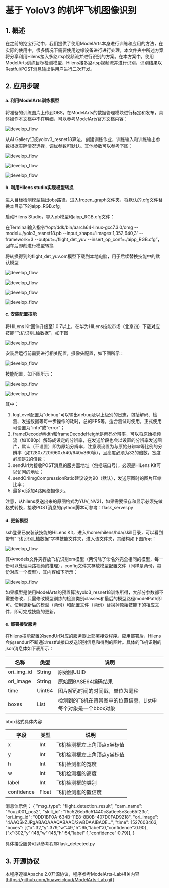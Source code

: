 
# 基于 YoloV3 的机坪飞机图像识别

## 1. 概述

在之前的挖宝行动中，我们提供了使用ModelArts本身进行训练和应用的方法，在实际的使用中，很多情况下需要使用边缘设备进行进行处理，本文件夹中所述方案将分享利用Hilens接入多路rtsp视频流并进行识别的方案。在本方案中，使用ModelArts训练目标检测模型，Hilens接多路rtsp视频流并进行识别，识别结果以Restful/POST消息输出供用户进行二次开发。

## 2. 应用步骤

#### a. 利用ModelArts训练模型

将准备的训练图片上传到OBS，在ModelArts的数据管理模块进行标定和发布，具体操作本文档中不在明细，可以参考ModelArts官方文档内容：

![develop_flow](./md_img/obs.png)

从AI Gallery订阅yolov3_resnet18算法，创建训练作业，训练输入和训练输出参数根据实际情况选择，调优参数可默认。其他参数可以参考下图：

![develop_flow](./md_img/train_0.png)

![develop_flow](./md_img/train_1.png)

![develop_flow](./md_img/train_2.png)

#### b. 利用Hilens studio实现模型转换

进入目标检测模型输出obs路径，进入frozen_graph文件夹，将默认的.cfg文件替换本目录下的aipp_RGB.cfg。

启动Hilens Studio，导入pb模型和aipp_RGB.cfg文件：

在Terminal输入指令“/opt/ddk/bin/aarch64-linux-gcc7.3.0/omg --model=./yolo3_resnet18.pb --input_shape='images:1,352,640,3' --framework=3 --output=./flight_det_yuv --insert_op_conf=./aipp_RGB.cfg”，回车后即刻进行模型转换

将转换得到的flight_det_yuv.om模型下载到本地电脑，用于后续替换技能中的默认模型

![develop_flow](./md_img/convert_0.png)

![develop_flow](./md_img/convert_1.png)

![develop_flow](./md_img/convert_2.png)

![develop_flow](./md_img/convert_3.png)

#### c. 安装配置技能

将HiLens Kit固件升级至1.0.7以上，在华为HiLens技能市场（北京四）下载对应技能“飞机识别_柚数据”，如下图

![develop_flow](./md_img/skill.png)

安装后运行前需要进行相关配置，摄像头配置，如下图所示：

![develop_flow](./md_img/len_cfg.png)

技能配置，如下图所示：

![develop_flow](./md_img/skill_cfg_0.png)

![develop_flow](./md_img/skill_cfg_1.png)

其中：
1. logLevel配置为”debug”可以输出debug及以上级别的日志，包括解码、检测、发送数据等每一步操作的耗时，总的FPS等，适合测试时使用，正式使用可设置为”info”或”error”；
2. frameDecodeWidth和frameDecodeHeight是解码分辨率，可以将原始视频流（如1080p）解码成设定的分辨率，在发送阶段也会以设置的分辨率发送图片，默认（不设置）即为原始分辨率，注意须设置为与原始分辨率等比例的分辨率（如1280x720/960x540/640x360等），且高度必须为32的倍数，宽度必须是2的倍数；
3. sendUrl为接收POST消息的服务器地址（包括端口号），必须是HiLens Kit可以访问的地址；
4. sendOriImgCompressionRatio建议设为90（默认），发送原图时的图片压缩比率；
5. 最多可添加4路网络摄像头。

注意，从hilens发送出来的原图格式为YUV_NV21，如果需要保存和显示必须先做格式转换，接收POST消息的python脚本可参考：flask_server.py

#### d. 更新模型

ssh登录已安装该技能的HiLens Kit，进入/home/hilens/hda/skill目录，可以看到带有“飞机识别_柚数据”字样技能文件夹，进入该文件夹，其结构如下图所示：

![develop_flow](./md_img/update_0.png)

其中models文件夹存放飞机识别om模型（两份除了命名外完全相同的模型，每一份可以处理两路视频的推理），config文件夹存放模型配置文件（同样是两份，每份对应一个模型），其内容如下所示：

![develop_flow](./md_img/update_1.png)

如果模型是使用ModelArts的预置算法yolo3_resnet18训练所得，大部分参数都不需要修改，只需修改模型训练的检测类别classes和最后的模型路径modelPath即可。使用更新后的模型（两份）和配置文件（两份）替换掉原始技能下的相应文件，即可完成技能的更新。

#### e. 部署接受服务

在hilens技能配置的sendUrl对应的服务器上部署接受程序。应用部署后，Hilens会向sendurl不断通过restful接口发送识别信息和得到的图片。具体的飞机识别的json消息体如下表所示：

| 名称       | 类型   | 说明                                                           |
| ---------- | ------ | -------------------------------------------------------------- |
| ori_img_id | String | 原始图UUID                                                     |
| ori_image  | String | 原始图BASE64编码结果                                           |
| time       | Uint64 | 图片解码时间的时间戳，单位为毫秒                               |
| boxes      | List   | 检测到的飞机在背景图中的位置信息，List中每个对象是一个bbox对象 |

bbox格式具体内容

| 字段       | 类型  | 说明                        |
| ---------- | ----- | --------------------------- |
| x          | Int   | 飞机检测框左上角顶点x坐标值 |
| y          | Int   | 飞机检测框左上角顶点y坐标值 |
| h          | Int   | 飞机检测框的宽度            |
| w          | Int   | 飞机检测框的高度            |
| label      | Int   | 飞机检测框的类别            |
| confidence | Float | 飞机检测框的置信度          |

消息体示例：
{ 
  "msg_type": "flight_detection_result",
  "cam_name": "Youzi001_pos2",
  "skill_id": "f5c526eb6c51440c8a0ee5e3cc65f23c",
	"ori_img_id": "0DD1BF0A-634B-11E8-8B0B-407D0FAD9218",
	"ori_image": "4AAQSkZJRgABAQAAAQABAAD/2wBDAAIBAQE...",
	"time": 1527603463,
	"boxes": [{"x":32,"y":379,"w":49,"h":65,"label":0,"confidence":0.90},{"x":302,"y":148,"w":145,"h":54,"label":1,"confidence":0.79}],
}

具体接受服务可以参考程序flask_detected.py


## 3. 开源协议

本程序遵循Apache 2.0开源协议，程序参考ModelArts-Lab相关内容[https://github.com/huaweicloud/ModelArts-Lab.git]
